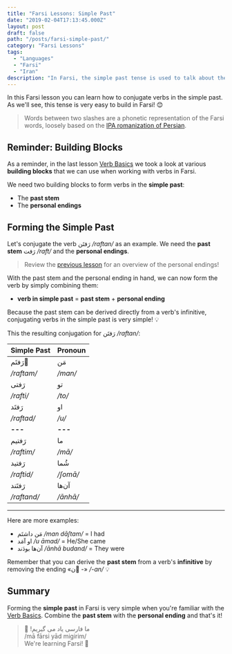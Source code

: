 ```yaml
---
title: "Farsi Lessons: Simple Past"
date: "2019-02-04T17:13:45.000Z"
layout: post
draft: false
path: "/posts/farsi-simple-past/"
category: "Farsi Lessons"
tags:
  - "Languages"
  - "Farsi"
  - "Iran"
description: "In Farsi, the simple past tense is used to talk about the past. You can easily build verbs in this tense based on the past stem and personal endings."
---
```


In this Farsi lesson you can learn how to conjugate verbs in the simple past. As we'll see, this tense is very easy to build in Farsi! 😊 

> Words between two slashes are a phonetic representation of the Farsi words, loosely based on the [IPA romanization of Persian](https://en.wikipedia.org/wiki/Romanization_of_Persian).

## Reminder: Building Blocks

As a reminder, in the last lesson [Verb Basics](/posts/farsi-verbs-basics/) we took a look at various **building blocks** that we can use when working with verbs in Farsi.

We need two building blocks to form verbs in the **simple past**:

* The **past stem**
* The **personal endings**

## Forming the Simple Past

Let's conjugate the verb رَفتَن _/raftan/_ as an example. We need the **past stem** رَفت _/raft/_ and the **personal endings**.

> Review the [previous lesson](/posts/farsi-verbs-basics/) for an overview of the personal endings!

With the past stem and the personal ending in hand, we can now form the verb by simply combining them:

* **verb in simple past** = **past stem** + **personal ending**

Because the past stem can be derived directly from a verb's infinitive, conjugating verbs in the simple past is very simple! 💡

This the resulting conjugation for رَفتَن _/raftan/_:

|Simple Past|      Pronoun|
|---|---|
|رَفتَم َ|مَن|
|_/raftam/_|_/man/_|
|رَفتی |تو|
|_/rafti/_|_/to/_|
|رَفتَد |او|
|_/raftad/_|_/u/_|
|**---**|**---**|
|رَفتیم |ما|
|_/raftim/_|_/mā/_|
|رَفتید |شُما|
|_/raftid/_|_/ʃomā/_|
|رَفتَند |آن‌ها|
|_/raftand/_|_/ānhā/_|

---

Here are more examples:

* مَن داشتَم _/man dāʃtam/_ = I had
* او آمَد _/u āmad/_ = He/She came
* آن‌ها بودَند _/ānhā budand/_ = They were

Remember that you can derive the **past stem** from a verb's **infinitive** by removing the ending «ن َ-» _/-an/_ 💡

## Summary

Forming the **simple past** in Farsi is very simple when you're familiar with the [Verb Basics](/posts/farsi-verbs-basics/). Combine the **past stem** with the **personal ending** and that's it!

> 🙌 !ما فارسی یاد می گیریم  
> /mā fārsi yād migirim/  
> We're learning Farsi! 🙌